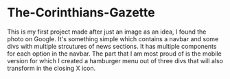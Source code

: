 # The-Corinthians-Gazette
This is my first project made after just an image as an idea, I found the photo on Google.
It's something simple which contains a navbar and some divs with multiple strcutures of news sections. It has multiple components for each option in the navbar.
The part that I am most proud of is the mobile version for which I created a hamburger menu out of three divs that will also transform in the closing X icon. 
